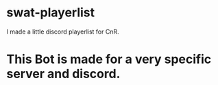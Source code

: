 # swat-playerlist
I made a little discord playerlist for CnR.


# This Bot is made for a very specific server and discord.
